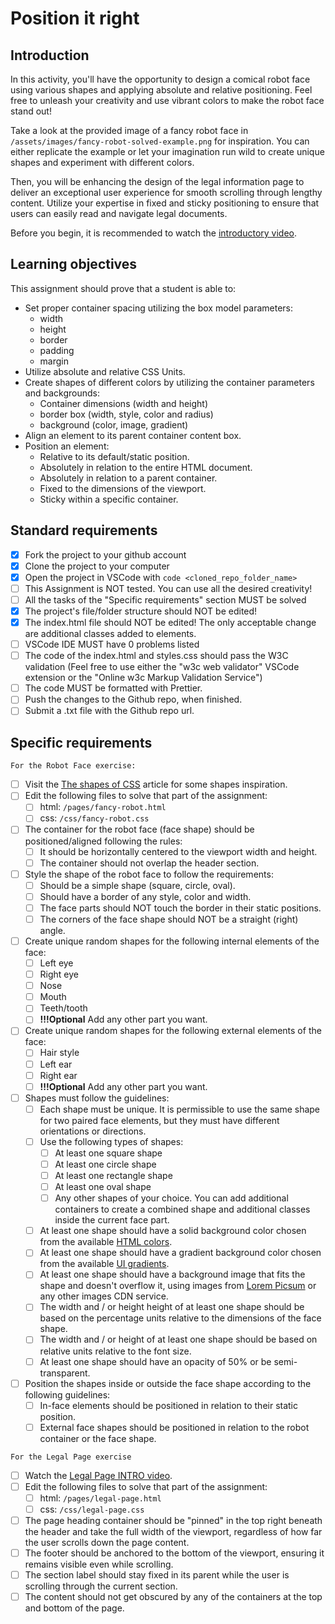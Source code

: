 # Position it right

## Introduction

In this activity, you'll have the opportunity to design a comical robot face using various shapes and applying absolute and relative positioning. Feel free to unleash your creativity and use vibrant colors to make the robot face stand out!

Take a look at the provided image of a fancy robot face in `/assets/images/fancy-robot-solved-example.png` for inspiration. You can either replicate the example or let your imagination run wild to create unique shapes and experiment with different colors.

Then, you will be enhancing the design of the legal information page to deliver an exceptional user experience for smooth scrolling through lengthy content. Utilize your expertise in fixed and sticky positioning to ensure that users can easily read and navigate legal documents.

Before you begin, it is recommended to watch the [introductory video](https://www.loom.com/share/3c655c8a97ce4783a4698d7968c03c33?sid=c05fcac8-f559-4de4-9ccd-6f167be3d6bd).

## Learning objectives

This assignment should prove that a student is able to:

-   Set proper container spacing utilizing the box model parameters:
    -   width
    -   height
    -   border
    -   padding
    -   margin
-   Utilize absolute and relative CSS Units.
-   Create shapes of different colors by utilizing the container parameters and backgrounds:
    -   Container dimensions (width and height)
    -   border box (width, style, color and radius)
    -   background (color, image, gradient)
-   Align an element to its parent container content box.
-   Position an element:
    -   Relative to its default/static position.
    -   Absolutely in relation to the entire HTML document.
    -   Absolutely in relation to a parent container.
    -   Fixed to the dimensions of the viewport.
    -   Sticky within a specific container.

## Standard requirements

-   [x] Fork the project to your github account
-   [x] Clone the project to your computer
-   [x] Open the project in VSCode with `code <cloned_repo_folder_name>`
-   [ ] This Assignment is NOT tested. You can use all the desired creativity!
-   [ ] All the tasks of the "Specific requirements" section MUST be solved
-   [x] The project's file/folder structure should NOT be edited!
-   [x] The index.html file should NOT be edited! The only acceptable change are additional classes added to elements.
-   [ ] VSCode IDE MUST have 0 problems listed
-   [ ] The code of the index.html and styles.css should pass the W3C validation (Feel free to use either the "w3c web validator" VSCode extension or the "Online w3c Markup Validation Service")
-   [ ] The code MUST be formatted with Prettier.
-   [ ] Push the changes to the Github repo, when finished.
-   [ ] Submit a .txt file with the Github repo url.

## Specific requirements

`For the Robot Face exercise:`

-   [ ] Visit the [The shapes of CSS](https://css-tricks.com/the-shapes-of-css/) article for some shapes inspiration.
-   [ ] Edit the following files to solve that part of the assignment:
    -   [ ] html: `/pages/fancy-robot.html`
    -   [ ] css: `/css/fancy-robot.css`
-   [ ] The container for the robot face (face shape) should be positioned/aligned following the rules:
    -   [ ] It should be horizontally centered to the viewport width and height.
    -   [ ] The container should not overlap the header section.
-   [ ] Style the shape of the robot face to follow the requirements:
    -   [ ] Should be a simple shape (square, circle, oval).
    -   [ ] Should have a border of any style, color and width.
    -   [ ] The face parts should NOT touch the border in their static positions.
    -   [ ] The corners of the face shape should NOT be a straight (right) angle.
-   [ ] Create unique random shapes for the following internal elements of the face:
    -   [ ] Left eye
    -   [ ] Right eye
    -   [ ] Nose
    -   [ ] Mouth
    -   [ ] Teeth/tooth
    -   [ ] **!!!Optional** Add any other part you want.
-   [ ] Create unique random shapes for the following external elements of the face:
    -   [ ] Hair style
    -   [ ] Left ear
    -   [ ] Right ear
    -   [ ] **!!!Optional** Add any other part you want.
-   [ ] Shapes must follow the guidelines:
    -   [ ] Each shape must be unique. It is permissible to use the same shape for two paired face elements, but they must have different orientations or directions.
    -   [ ] Use the following types of shapes:
        -   [ ] At least one square shape
        -   [ ] At least one circle shape
        -   [ ] At least one rectangle shape
        -   [ ] At least one oval shape
        -   [ ] Any other shapes of your choice. You can add additional containers to create a combined shape and additional classes inside the current face part.
    -   [ ] At least one shape should have a solid background color chosen from the available [HTML colors](https://www.w3schools.com/html/html_colors.asp).
    -   [ ] At least one shape should have a gradient background color chosen from the available [UI gradients](https://uigradients.com/).
    -   [ ] At least one shape should have a background image that fits the shape and doesn't overflow it, using images from [Lorem Picsum](https://picsum.photos/) or any other images CDN service.
    -   [ ] The width and / or height height of at least one shape should be based on the percentage units relative to the dimensions of the face shape.
    -   [ ] The width and / or height of at least one shape should be based on relative units relative to the font size.
    -   [ ] At least one shape should have an opacity of 50% or be semi-transparent.
-   [ ] Position the shapes inside or outside the face shape according to the following guidelines:
    -   [ ] In-face elements should be positioned in relation to their static position.
    -   [ ] External face shapes should be positioned in relation to the robot container or the face shape.

`For the Legal Page exercise`

-   [ ] Watch the [Legal Page INTRO video](https://www.loom.com/share/3c655c8a97ce4783a4698d7968c03c33?sid=b776b29f-cecb-4cc7-8663-7c3f1722f190).
-   [ ] Edit the following files to solve that part of the assignment:
    -   [ ] html: `/pages/legal-page.html`
    -   [ ] css: `/css/legal-page.css`
-   [ ] The page heading container should be "pinned" in the top right beneath the header and take the full width of the viewport, regardless of how far the user scrolls down the page content.
-   [ ] The footer should be anchored to the bottom of the viewport, ensuring it remains visible even while scrolling.
-   [ ] The section label should stay fixed in its parent while the user is scrolling through the current section.
-   [ ] The content should not get obscured by any of the containers at the top and bottom of the page.
